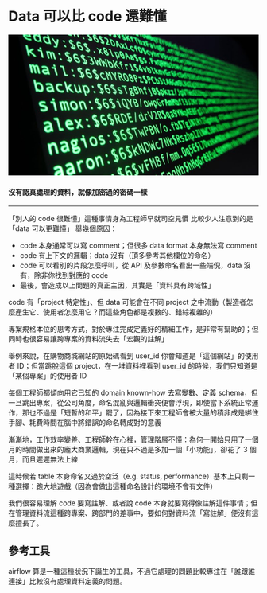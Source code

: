 # Data 可以比 code 還難懂

![](/assets/encoded-data.jpg)

#### 沒有認真處理的資料，就像加密過的密碼一樣

---

「別人的 code 很難懂」這種事情身為工程師早就司空見慣
比較少人注意到的是「data 可以更難懂」
舉幾個原因：

* code 本身通常可以寫 comment；但很多 data format 本身無法寫 comment
* code 有上下文的邏輯；data 沒有（頂多參考其他欄位的命名）
* code 可以看別的片段怎麼呼叫，從 API 及參數命名看出一些端倪，data 沒有，除非你找到對應的 code
* 最後，會造成以上問題的真正主因，其實是「資料具有跨域性」

code 有「project 特定性」、但 data 可能會在不同 project 之中流動（製造者怎麼產生它、使用者怎麼用它？而這些角色都是複數的、錯綜複雜的）

專案規格本位的思考方式，對於專注完成定義好的精細工作，是非常有幫助的；但同時也很容易讓跨專案的資料流失去「宏觀的註解」

舉例來說，在購物商城網站的原始碼看到 user_id 你會知道是「這個網站」的使用者 ID；但當跳脫這個 project，在一堆資料裡看到 user_id 的時候，我們只知道是「某個專案」的使用者 ID

每個工程師都傾向用它已知的 domain known-how 去寫變數、定義 schema，但一旦跳出專案，從公司角度，命名混亂與邏輯衝突便會浮現，即使當下系統正常運作，那也不過是「短暫的和平」罷了，因為接下來工程師會被大量的積非成是綁住手腳、耗費時間在腦中將錯誤的命名轉成對的意義

漸漸地，工作效率變差、工程師幹在心裡，管理階層不懂：為何一開始只用了一個月的時間做出來的龐大商業邏輯，現在只不過是多加一個「小功能」，卻花了 3 個月，而且遲遲無法上線

這時候若 table 本身命名又過於空泛（e.g. status, performance）基本上只剩一種選擇：跑大地遊戲（因為會做出這種命名設計的環境不會有文件）

我們很容易理解 code 要寫註解、或者說 code 本身就要寫得像註解這件事情；但在管理資料流這種跨專案、跨部門的差事中，要如何對資料流「寫註解」便沒有這麼擅長了。

## 參考工具

airflow 算是一種這種狀況下誕生的工具，不過它處理的問題比較專注在「誰跟誰連接」比較沒有處理資料定義的問題。